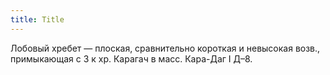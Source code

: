 ```yaml
---
title: Title
---
```


Лобовый хребет — плоская, сравнительно короткая и невысокая возв., примыкающая с
З к хр. Карагач в масс. Кара-Даг I Д–8.
